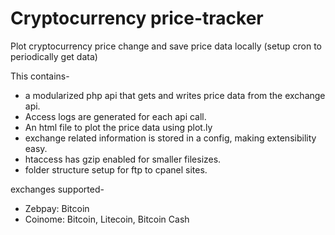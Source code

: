 # Cryptocurrency price-tracker
Plot cryptocurrency price change and save price data locally (setup cron to periodically get data)

This contains-
- a modularized php api that gets and writes price data from the exchange api.
- Access logs are generated for each api call.
- An html file to plot the price data using plot.ly
- exchange related information is stored in a config, making extensibility easy.
- htaccess has gzip enabled for smaller filesizes.
- folder structure setup for ftp to cpanel sites.

exchanges supported-
- Zebpay: Bitcoin
- Coinome: Bitcoin, Litecoin, Bitcoin Cash
